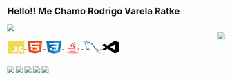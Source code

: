    ## Hello!! Me Chamo Rodrigo Varela Ratke
  
  <div align="left">
  <a href="https://github.com/RodrigoRatke">
  <img height="180em" src="https://github-readme-stats.vercel.app/api?username=RodrigoRatke&show_icons=true&theme=dark&include_all_commits=true&count_private=true"/>
  </div>
   <div align="right">
      <img height="180em" src="https://github-readme-stats.vercel.app/api/top-langs/?username=RodrigoRatke&layout=compact&langs_count=7&theme=dark"/>
</div>
   <div>
 <img align="center" alt="Rodrigo-Js" height="30" width="40" src="https://raw.githubusercontent.com/devicons/devicon/master/icons/javascript/javascript-plain.svg">
  <img align="center" alt="Rodrigo-HTML" height="30" width="40" src="https://raw.githubusercontent.com/devicons/devicon/master/icons/html5/html5-original.svg">
  <img align="center" alt="Rodrigo-CSS" height="30" width="40" src="https://raw.githubusercontent.com/devicons/devicon/master/icons/css3/css3-original.svg">
  <img align="center" alt="RodrigoJava" height="30" width="40" src="https://raw.githubusercontent.com/devicons/devicon/master/icons/java/java-plain.svg">
  <img align="center"  alt="Rodrigo-Mysql" height="30" width="40"src="https://raw.githubusercontent.com/devicons/devicon/master/icons/mysql/mysql-original.svg">
  <img align="center"  alt="Rodrigo-VsCode" height="30" width="40"src="https://raw.githubusercontent.com/devicons/devicon/master/icons/vscode/vscode-plain.svg">
 </div>
  
  ##
  
  <div>
  <a href="https://api.whatsapp.com/send?phone=+5553997005940." target="_blank"><img src="https://img.shields.io/badge/WhatsApp-25D366?style=for-the-badge&logo=whatsapp&logoColor=white" target="_blank"></a> 
  <a href="https://https://t.me/RodrigoRatke." target="_blank"><img src="https://img.shields.io/badge/Telegram-2CA5E0?style=for-the-badge&logo=telegram&logoColor=white" target="_blank"></a>
<a href="https://www.facebook.com/RodrigoRatkee" target="_blank"><img src="https://img.shields.io/badge/Facebook-1877F2?style=for-the-badge&logo=facebook&logoColor=white" target="_blank"></a>
   <a href="https://www.instagram.com/ratke_rodrigo" target="_blank"><img src="https://img.shields.io/badge/Instagram-E4405F?style=for-the-badge&logo=instagram&logoColor=white" target="_blank"></a>
   <a href="https://www.linkedin.com/in/rodrigo-ratke-52247613/" target="_blank"><img src="https://img.shields.io/badge/LinkedIn-0077B5?style=for-the-badge&logo=linkedin&logoColor=white" target="_blank"></a>
  

